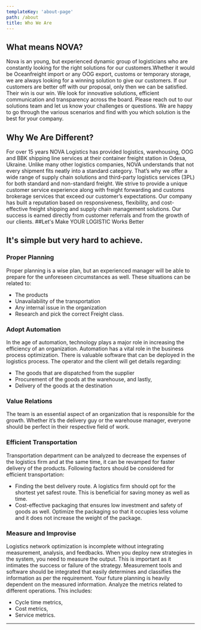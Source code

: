 ```yaml
---
templateKey: 'about-page'
path: /about
title: Who We Are
---
```

## What means NOVA?
Nova is an young, but experienced dynamic group of logisticians who are constantly looking for the right solutions for our customers. ​Whether it would be Oceanfreight import or any OOG export, customs or temporary storage, we are always looking for a winning solution to give our customers. If our customers are better off with our proposal, only then we can be satisfied. Their win is our win.
We look for innovative solutions, efficient communication and transparency across the board. Please reach out to our solutions team and let us know your challenges or questions. We are happy to go through the various scenarios and find with you which solution is the best for your company.
## Why We Are Different?
For over 15 years NOVA Logistics has provided logistics, warehousing, OOG and BBK shipping line services at their container freight station in Odesa, Ukraine.
Unlike many other logistics companies, NOVA understands that not every shipment fits neatly into a standard category.
That’s why we offer a wide range of supply chain solutions and third-party logistics services (3PL) for both standard and non-standard freight.
We strive to provide a unique customer service experience along with freight forwarding and customs brokerage services that exceed our customer’s expectations.
Our company has built a reputation based on responsiveness, flexibility, and cost-effective freight shipping and supply chain management solutions. Our success is earned directly from customer referrals and from the growth of our clients.
##Let's Make YOUR LOGISTIC Works Better
## It's simple but very hard to achieve.
### Proper Planning
Proper planning is a wise plan, but an experienced manager will be able to prepare for the unforeseen circumstances as well. These situations can be related to:
* The products
* Unavailability of the transportation
* Any internal issue in the organization
* Research and pick the correct Freight class. 
### Adopt Automation
In the age of automation, technology plays a major role in increasing the efficiency of an organization. Automation has a vital role in the business process optimization. There is valuable software that can be deployed in the logistics process.
The operator and the client will get details regarding:
* The goods that are dispatched from the supplier
* Procurement of the goods at the warehouse, and lastly,
* Delivery of the goods at the destination
### Value Relations
The team is an essential aspect of an organization that is responsible for the growth. Whether it’s the delivery guy or the warehouse manager, everyone should be perfect in their respective field of work.
### Efficient Transportation
Transportation department can be analyzed to decrease the expenses of the logistics firm and at the same time, it can be revamped for faster delivery of the products. Following factors should be considered for efficient transportation:
* Finding the best delivery route. A logistics firm should opt for the shortest yet safest route. This is beneficial for saving money as well as time.
* Cost-effective packaging that ensures low investment and safety of goods as well. Optimize the packaging so that it occupies less volume and it does not increase the weight of the package.
### Measure and Improvise
Logistics network optimization is incomplete without integrating measurement, analysis, and feedbacks. When you deploy new strategies in the system, you need to measure the output. This is important as it intimates the success or failure of the strategy.
Measurement tools and software should be integrated that easily determines and classifies the information as per the requirement. Your future planning is heavily dependent on the measured information. Analyze the metrics related to different operations. This includes:
* Cycle time metrics,
* Cost metrics,
* Service metrics.
---


